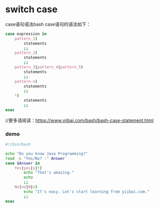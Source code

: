 # switch case

case语句语法bash case语句的语法如下：
``` bash
case expression in  
    pattern_1)  
        statements  
        ;;  
    pattern_2)  
        statements  
        ;;  
    pattern_3|pattern_4|pattern_5)  
        statements  
        ;;  
    pattern-n)  
        statements  
        ;;  
    *)  
        statements  
        ;;  
esac
```

//更多请阅读：https://www.yiibai.com/bash/bash-case-statement.html
### demo
``` bash
#!/bin/bash  

echo "Do you know Java Programming?"  
read -p "Yes/No? :" Answer  
case $Answer in  
    Yes|yes|y|Y)  
        echo "That's amazing."  
        echo  
        ;;  
    No|no|N|n)  
        echo "It's easy. Let's start learning from yiibai.com."  
        ;;  
esac
```